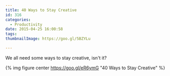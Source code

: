 ```yaml
---
title: 40 Ways to Stay Creative
id: 316
categories:
  - Productivity
date: 2015-04-25 16:00:58
tags:
thumbnailImage: https://goo.gl/5BZYLu

---
```

We all need some ways to stay creative, isn't it?
<!--more-->

{% img figure center https://goo.gl/eR6ymG "40 Ways to Stay Creative" %}
